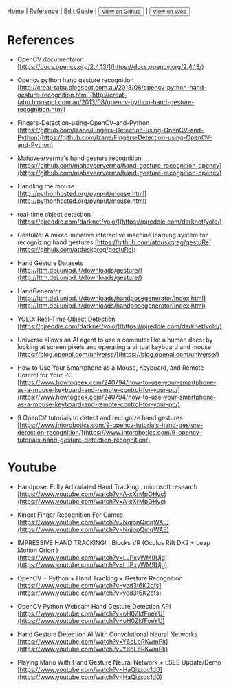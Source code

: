 [Home](/README.md) | [Reference](/reference.md) | [Edit Guide](/editguide.md) | <button class="nav" ><a href="https://github.com/whatifif/handgesture/">View on Github</a></button>  |  <button class="nav" ><a href="https://whatifif.github.io/handgesture/">View on Web</a></button>

# References  

- OpenCV documentaion  
[https://docs.opencv.org/2.4.13/](https://docs.opencv.org/2.4.13/)

- Opencv python hand gesture recognition  
[http://creat-tabu.blogspot.com.au/2013/08/opencv-python-hand-gesture-recognition.html](http://creat-tabu.blogspot.com.au/2013/08/opencv-python-hand-gesture-recognition.html)  

- Fingers-Detection-using-OpenCV-and-Python  
[https://github.com/lzane/Fingers-Detection-using-OpenCV-and-Python](https://github.com/lzane/Fingers-Detection-using-OpenCV-and-Python)

- Mahaveerverma's hand gesture recognition  
[https://github.com/mahaveerverma/hand-gesture-recognition-opencv](https://github.com/mahaveerverma/hand-gesture-recognition-opencv)  

- Handling the mouse  
[http://pythonhosted.org/pynput/mouse.html](http://pythonhosted.org/pynput/mouse.html)  

- real-time object detection  
[https://pjreddie.com/darknet/yolo/](https://pjreddie.com/darknet/yolo/)

- GestuRe: A mixed-initiative interactive machine learning system for recognizing hand gestures
[https://github.com/atduskgreg/gestuRe](https://github.com/atduskgreg/gestuRe): 

- Hand Gesture Datasets  
[http://lttm.dei.unipd.it/downloads/gesture/](http://lttm.dei.unipd.it/downloads/gesture/)  

- HandGenerator   
[http://lttm.dei.unipd.it/downloads/handposegenerator/index.html](http://lttm.dei.unipd.it/downloads/handposegenerator/index.html)  

- YOLO: Real-Time Object Detection  
[https://pjreddie.com/darknet/yolo/](https://pjreddie.com/darknet/yolo/)

- Universe allows an AI agent to use a computer like a human does: by looking at screen pixels and operating a virtual keyboard and mouse  
[https://blog.openai.com/universe/](https://blog.openai.com/universe/)  

- How to Use Your Smartphone as a Mouse, Keyboard, and Remote Control for Your PC  
[https://www.howtogeek.com/240794/how-to-use-your-smartphone-as-a-mouse-keyboard-and-remote-control-for-your-pc/](https://www.howtogeek.com/240794/how-to-use-your-smartphone-as-a-mouse-keyboard-and-remote-control-for-your-pc/)

- 9 OpenCV tutorials to detect and recognize hand gestures  
[https://www.intorobotics.com/9-opencv-tutorials-hand-gesture-detection-recognition/](https://www.intorobotics.com/9-opencv-tutorials-hand-gesture-detection-recognition/)



# Youtube

- Handpose: Fully Articulated Hand Tracking : microsoft research  
[https://www.youtube.com/watch?v=A-xXrMpOHyc](https://www.youtube.com/watch?v=A-xXrMpOHyc)

- Kinect Finger Recognition For Games  
[https://www.youtube.com/watch?v=NqjopQmqWAE](https://www.youtube.com/watch?v=NqjopQmqWAE)

- IMPRESSIVE HAND TRACKING! | Blocks VR (Oculus Rift DK2 + Leap Motion Orion )  
[https://www.youtube.com/watch?v=LJPxyWM9Ujg](https://www.youtube.com/watch?v=LJPxyWM9Ujg)

- OpenCV + Python + Hand Tracking + Gesture Recognition  
[https://www.youtube.com/watch?v=ycd3t6K2ofs](https://www.youtube.com/watch?v=ycd3t6K2ofs)

- OpenCV Python Webcam Hand Gesture Detection API  
[https://www.youtube.com/watch?v=oH0ZkfFoeYU](https://www.youtube.com/watch?v=oH0ZkfFoeYU)

- Hand Gesture Detection AI With Convolutional Neural Networks  
[https://www.youtube.com/watch?v=Y6oLbRKwmPk](https://www.youtube.com/watch?v=Y6oLbRKwmPk)

- Playing Mario With Hand Gesture Neural Network + LSES Update/Demo  
[https://www.youtube.com/watch?v=HaQizxcc1d0](https://www.youtube.com/watch?v=HaQizxcc1d0)












